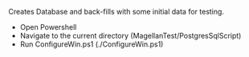 Creates Database and back-fills with some initial data for testing.

* Open Powershell
* Navigate to the current directory (MagellanTest/PostgresSqlScript)
* Run ConfigureWin.ps1 (./ConfigureWin.ps1)
